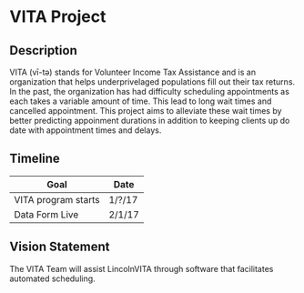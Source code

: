# VITA Project
## Description
VITA (vī-tə) stands for Volunteer Income Tax Assistance and is an organization that helps underprivelaged populations fill out their tax returns. In the past, the organization has had difficulty scheduling appointments as each takes a variable amount of time. This lead to long wait times and cancelled appointment. This project aims to alleviate these wait times by better predicting appoinment durations in addition to keeping clients up do date with appointment times and delays.
## Timeline
Goal|Date
---|---
VITA program starts | 1/?/17
Data Form Live | 2/1/17
## Vision Statement
The VITA Team will assist LincolnVITA through software that facilitates automated scheduling.
